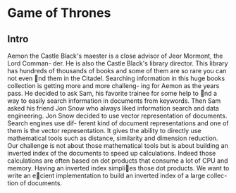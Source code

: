 # Game of Thrones

## Intro

Aemon the Castle Black's maester is a close advisor of Jeor Mormont, the Lord Comman-
der. He is also the Castle Black's library director. This library has hundreds of thousands
of books and some of them are so rare you can not even nd them in the Citadel.
Searching information in this huge books collection is getting more and more challeng-
ing for Aemon as the years pass. He decided to ask Sam, his favorite trainee for some
help to nd a way to easily search information in documents from keywords. Then
Sam asked his friend Jon Snow who always liked information search and data engineering.
Jon Snow decided to use vector representation of documents. Search engines use dif-
ferent kind of document representations and one of them is the vector representation.
It gives the ability to directly use mathematical tools such as distance, similarity and
dimension reduction.
Our challenge is not about those mathematical tools but is about building an inverted
index of the documents to speed up calculations. Indeed those calculations are often
based on dot products that consume a lot of CPU and memory. Having an inverted index
simplies those dot products.
We want to write an ecient implementation to build an inverted index of a large collec-
tion of documents.
